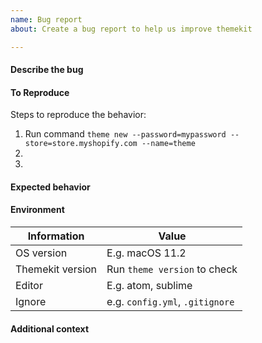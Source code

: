 ```yaml
---
name: Bug report
about: Create a bug report to help us improve themekit

---
```


#### Describe the bug
<!-- A clear and concise description of what the bug is.-->

#### To Reproduce
Steps to reproduce the behavior:
1. Run command `theme new --password=mypassword --store=store.myshopify.com --name=theme`
2. 
3. 

#### Expected behavior
<!-- A clear and concise description of what you expected to happen.-->

#### Environment
<!-- Please complete the following information: -->
Information      | Value
---              | ---
OS version       | E.g. macOS 11.2
Themekit version | Run `theme version` to check
Editor           | E.g. atom, sublime
Ignore           | e.g. `config.yml`, `.gitignore`

#### Additional context
<!-- Add any other context about the problem here. -->

